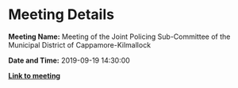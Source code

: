 # Meeting Details

**Meeting Name:** Meeting of the Joint Policing Sub-Committee of the Municipal District of Cappamore-Kilmallock

**Date and Time:** 2019-09-19 14:30:00

**<a href="https://www.limerick.ie/council/whats-on/meeting-joint-policing-sub-committee-municipal-district-cappamore-kilmallock-0" target="_blank">Link to meeting</a>**
